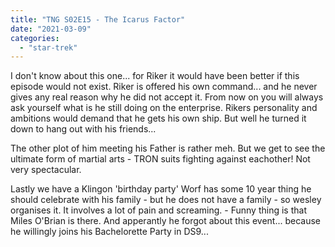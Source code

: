 ```yaml
---
title: "TNG S02E15 - The Icarus Factor"
date: "2021-03-09"
categories: 
  - "star-trek"
---
```


I don't know about this one... for Riker it would have been better if this episode would not exist. Riker is offered his own command... and he never gives any real reason why he did not accept it. From now on you will always ask yourself what is he still doing on the enterprise. Rikers personality and ambitions would demand that he gets his own ship. But well he turned it down to hang out with his friends...

The other plot of him meeting his Father is rather meh. But we get to see the ultimate form of martial arts - TRON suits fighting against eachother! Not very spectacular.

Lastly we have a Klingon 'birthday party' Worf has some 10 year thing he should celebrate with his family - but he does not have a family - so wesley organises it. It involves a lot of pain and screaming. - Funny thing is that Miles O'Brian is there. And apperantly he forgot about this event... because he willingly joins his Bachelorette Party in DS9...
